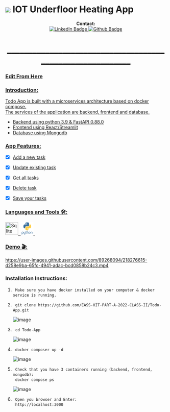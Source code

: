 
<h1>
   <img src="https://cdn.icon-icons.com/icons2/370/PNG/512/Home3_37171.png" width="45",height="0"/> IOT Underfloor Heating App
</h1>

<div id="badges" align="center">
   <b>Contact:</b>
   <br />
  <a href="https://www.linkedin.com/in/peleg-levy">
    <img src="https://img.shields.io/badge/LinkedIn-blue?style=for-the-badge&logo=linkedin&logoColor=white" alt="LinkedIn Badge"/>
  <a href="https://github.com/Peleg07">
  <img src="https://img.shields.io/badge/github-gray?style=for-the-badge&logo=github&logoColor=white" alt="Github Badge"/>
</div>
    
<h1 align="center">__________________________________________________________</h1>
   
### Edit From Here   
### Introduction:
   Todo App is built with a microservices architecture based on docker compose.<br />
   The services of the application are backend, frontend and database.
* Backend using python 3.9 & FastAPI 0.88.0
* Frontend using React/Streamlit
* Database using Mongodb
     
     
### App Features:
- [x] Add a new task
- [x] Update existing task
- [x] Get all tasks
- [x] Delete task
- [x] Save your tasks
    
    
### Languages and Tools :hammer_and_wrench::
<div>
   <img src="https://github.com/Peleg07/icons/blob/main/icons/SQLite.svg" title="Sqlite" width="40" height="40"/>&nbsp;
   <img src="https://raw.githubusercontent.com/devicons/devicon/1119b9f84c0290e0f0b38982099a2bd027a48bf1/icons/python/python-original-wordmark.svg" title="Python" width="40" height="40"/>&nbsp;
</div>
 
 <div><div/>
 
 ### Demo :clapper::
https://user-images.githubusercontent.com/89268094/218276615-d258e9ba-65fc-4941-adac-bcd0858b24c3.mp4



 
 ### Installation Instructions:
 1.
         Make sure you have docker installed on your computer & docker service is running.
 2.
         git clone https://github.com/EASS-HIT-PART-A-2022-CLASS-II/Todo-App.git
      ![image](https://user-images.githubusercontent.com/89268094/208521847-d87d04b2-6b33-4057-90d4-617235b6da2a.png)
 3.
         cd Todo-App
      ![image](https://user-images.githubusercontent.com/89268094/208521984-1ba8917d-60b5-404b-bb51-0cd50836f02e.png)
 4.
         docker composer up -d
      ![image](https://user-images.githubusercontent.com/89268094/212502461-383670e8-5ab2-4ab9-984e-97accc35a239.png)

 5.
         Check that you have 3 containers running (backend, frontend, mongodb):
         docker compose ps
       ![image](https://user-images.githubusercontent.com/89268094/212502459-b446613f-d205-467e-92ec-3b49b69c9449.png)

 6.
         Open you browser and Enter:
         http://localhost:3000
